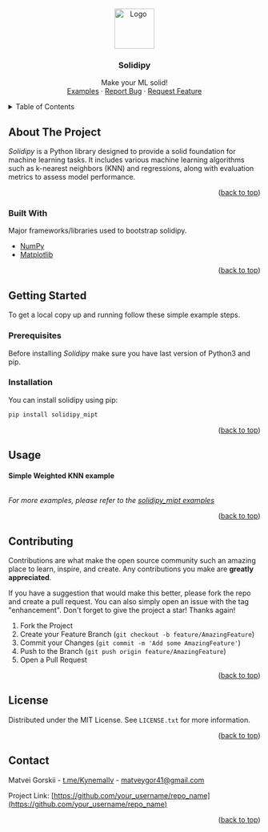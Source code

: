 <a name="readme-top"></a>



<!-- PROJECT LOGO -->
<br />
<div align="center">
  <a href="https://github.com/othneildrew/Best-README-Template">
    <img src="https://github.com/Kynemallv/python_mipt_dafe/blob/main/homeworks/sem2_hw1/solidipy_framework/assets/images/logo.png" alt="Logo" width="80" height="80">
  </a>

  <h3 align="center">Solidipy</h3>

  <p align="center">
    Make your ML solid!
    <br />
    <a href="https://github.com/Kynemallv/python_mipt_dafe/tree/main/homeworks/sem2_hw1/solidipy_framework/solidipy/example">Examples</a>
    ·
    <a href="https://github.com/Kynemallv/python_mipt_dafe/issues/new?labels=bug&template=bug-report---.md">Report Bug</a>
    ·
    <a href="https://github.com/Kynemallv/python_mipt_dafe/issues/new?labels=enhancement&template=feature-request---.md">Request Feature</a>
  </p>
</div>


<!-- TABLE OF CONTENTS -->
<details>
  <summary>Table of Contents</summary>
  <ol>
    <li>
      [About The Project](#about-the-project)
      <ul>
        <li><a href="#built-with">Built With</a></li>
      </ul>
    </li>
    <li>
      <a href="#getting-started">Getting Started</a>
      <ul>
        <li><a href="#prerequisites">Prerequisites</a></li>
        <li><a href="#installation">Installation</a></li>
      </ul>
    </li>
    <li><a href="#usage">Usage</a></li>
    <li><a href="#contributing">Contributing</a></li>
    <li><a href="#license">License</a></li>
    <li><a href="#contact">Contact</a></li>
  </ol>
</details>



<!-- ABOUT THE PROJECT -->
## About The Project

*Solidipy* is a Python library designed to provide a solid foundation for machine learning tasks. It includes various machine learning algorithms such as k-nearest neighbors (KNN) and regressions, along with evaluation metrics to assess model performance.


<p align="right">(<a href="#readme-top">back to top</a>)</p>



### Built With

Major frameworks/libraries used to bootstrap solidipy.

* [NumPy](https://numpy.org/)
* [Matplotlib](https://matplotlib.org/)


<p align="right">(<a href="#readme-top">back to top</a>)</p>



<!-- GETTING STARTED -->
## Getting Started

To get a local copy up and running follow these simple example steps.

### Prerequisites

Before installing *Solidipy* make sure you have last version of Python3 and pip.

### Installation

You can install solidipy using pip:

```bash
pip install solidipy_mipt
```

<p align="right">(<a href="#readme-top">back to top</a>)</p>



<!-- USAGE EXAMPLES -->
## Usage

#### Simple Weighted KNN example
```python

```

_For more examples, please refer to the [solidipy_mipt examples](https://github.com/Kynemallv/python_mipt_dafe/tree/main/homeworks/sem2_hw1/solidipy_framework/examples)_

<p align="right">(<a href="#readme-top">back to top</a>)</p>



<!-- CONTRIBUTING -->
## Contributing

Contributions are what make the open source community such an amazing place to learn, inspire, and create. Any contributions you make are **greatly appreciated**.

If you have a suggestion that would make this better, please fork the repo and create a pull request. You can also simply open an issue with the tag "enhancement".
Don't forget to give the project a star! Thanks again!

1. Fork the Project
2. Create your Feature Branch (`git checkout -b feature/AmazingFeature`)
3. Commit your Changes (`git commit -m 'Add some AmazingFeature'`)
4. Push to the Branch (`git push origin feature/AmazingFeature`)
5. Open a Pull Request

<p align="right">(<a href="#readme-top">back to top</a>)</p>



<!-- LICENSE -->
## License

Distributed under the MIT License. See `LICENSE.txt` for more information.

<p align="right">(<a href="#readme-top">back to top</a>)</p>



<!-- CONTACT -->
## Contact

Matvei Gorskii - [t.me/Kynemallv](https://twitter.com/your_username) - matveygor41@gmail.com

Project Link: [https://github.com/your_username/repo_name](https://github.com/your_username/repo_name)

<p align="right">(<a href="#readme-top">back to top</a>)</p>
